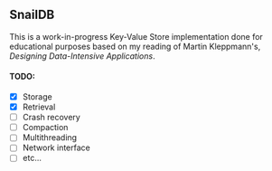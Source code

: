 ## SnailDB
This is a work-in-progress Key-Value Store implementation
done for educational purposes based on my reading of 
Martin Kleppmann's, *Designing Data-Intensive Applications*.

#### TODO:
- [X] Storage
- [X] Retrieval
- [ ] Crash recovery
- [ ] Compaction
- [ ] Multithreading
- [ ] Network interface
- [ ] etc...
